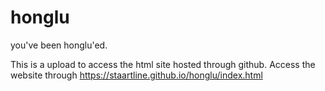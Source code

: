 # honglu
you've been honglu'ed.

This is a upload to access the html site hosted through github.
Access the website through https://staartline.github.io/honglu/index.html
